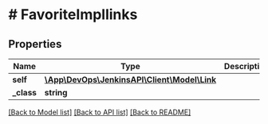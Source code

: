 # # FavoriteImpllinks

## Properties

Name | Type | Description | Notes
------------ | ------------- | ------------- | -------------
**self** | [**\App\DevOps\JenkinsAPI\Client\Model\Link**](Link.md) |  | [optional]
**_class** | **string** |  | [optional]

[[Back to Model list]](../../README.md#models) [[Back to API list]](../../README.md#endpoints) [[Back to README]](../../README.md)
